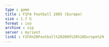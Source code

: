 ```yaml
---
type : game
title : FIFA Football 2005 (Europe)
size : 1.7 G
format : iso
archive : zip
server : myrient
link2 : FIFA%20Football%202005%20%28Europe%29
---
```

